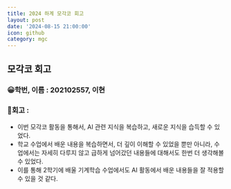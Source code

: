 ```yaml
---
title: 2024 하계 모각코 회고
layout: post
date: '2024-08-15 21:00:00'
icon: github
category: mgc
---
```


## 모각코 회고
### 😀학번, 이름 : 202102557, 이현

### 🎡회고 :
- 이번 모각코 활동을 통해서, AI 관련 지식을 복습하고, 새로운 지식을 습득할 수 있었다.
- 학교 수업에서 배운 내용을 복습하면서, 더 깊이 이해할 수 있었을 뿐만 아니라, 수업에서는 자세히 다루지 않고 급하게 넘어갔던 내용들에 대해서도 한번 더 생각해볼 수 있었다.
- 이를 통해 2학기에 배울 기계학습 수업에서도 AI 활동에서 배운 내용들을 잘 적용할 수 있을 것 같다.
